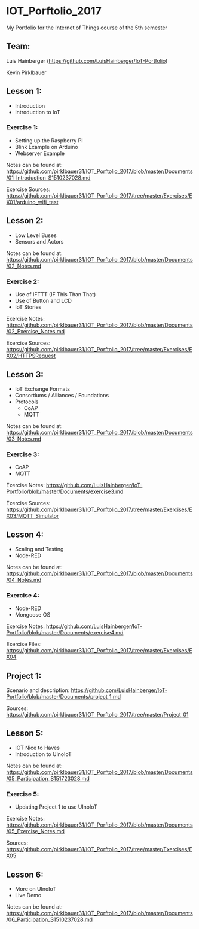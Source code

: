 # IOT_Porftolio_2017
My Portfolio for the Internet of Things course of the 5th semester

## Team:
Luis Hainberger (https://github.com/LuisHainberger/IoT-Portfolio)

Kevin Pirklbauer

## Lesson 1:
- Introduction
- Introduction to IoT

### Exercise 1:
- Setting up the Raspberry PI
- Blink Example on Arduino
- Webserver Example

Notes can be found at:  https://github.com/pirklbauer31/IOT_Porftolio_2017/blob/master/Documents/01_Introduction_S1510237028.md

Exercise Sources: https://github.com/pirklbauer31/IOT_Porftolio_2017/tree/master/Exercises/EX01/arduino_wifi_test

## Lesson 2:
- Low Level Buses
- Sensors and Actors

Notes can be found at: https://github.com/pirklbauer31/IOT_Porftolio_2017/blob/master/Documents/02_Notes.md

### Exercise 2:
- Use of IFTTT (IF This Than That)
- Use of Button and LCD
- IoT Stories

Exercise Notes: https://github.com/pirklbauer31/IOT_Porftolio_2017/blob/master/Documents/02_Exercise_Notes.md

Exercise Sources: https://github.com/pirklbauer31/IOT_Porftolio_2017/tree/master/Exercises/EX02/HTTPSRequest

## Lesson 3:
- IoT Exchange Formats
- Consortiums / Alliances / Foundations
- Protocols
  - CoAP
  - MQTT
  
Notes can be found at: https://github.com/pirklbauer31/IOT_Porftolio_2017/blob/master/Documents/03_Notes.md

### Exercise 3:
- CoAP
- MQTT

Exercise Notes: https://github.com/LuisHainberger/IoT-Portfolio/blob/master/Documents/exercise3.md

Exercise Sources: https://github.com/pirklbauer31/IOT_Porftolio_2017/tree/master/Exercises/EX03/MQTT_Simulator

## Lesson 4:
- Scaling and Testing
- Node-RED

Notes can be found at: https://github.com/pirklbauer31/IOT_Porftolio_2017/blob/master/Documents/04_Notes.md

### Exercise 4:
- Node-RED
- Mongoose OS

Exercise Notes: https://github.com/LuisHainberger/IoT-Portfolio/blob/master/Documents/exercise4.md

Exercise Files: https://github.com/pirklbauer31/IOT_Porftolio_2017/tree/master/Exercises/EX04

## Project 1:
Scenario and description: https://github.com/LuisHainberger/IoT-Portfolio/blob/master/Documents/project_1.md

Sources: https://github.com/pirklbauer31/IOT_Porftolio_2017/tree/master/Project_01

## Lesson 5:
- IOT Nice to Haves
- Introduction to UlnoIoT

Notes can be found at: https://github.com/pirklbauer31/IOT_Porftolio_2017/blob/master/Documents/05_Participation_S151723028.md

### Exercise 5:
- Updating Project 1 to use UlnoIoT

Exercise Notes: https://github.com/pirklbauer31/IOT_Porftolio_2017/blob/master/Documents/05_Exercise_Notes.md

Sources: https://github.com/pirklbauer31/IOT_Porftolio_2017/tree/master/Exercises/EX05

## Lesson 6:
- More on UlnoIoT
- Live Demo

Notes can be found at: https://github.com/pirklbauer31/IOT_Porftolio_2017/blob/master/Documents/06_Participation_S1510237028.md
